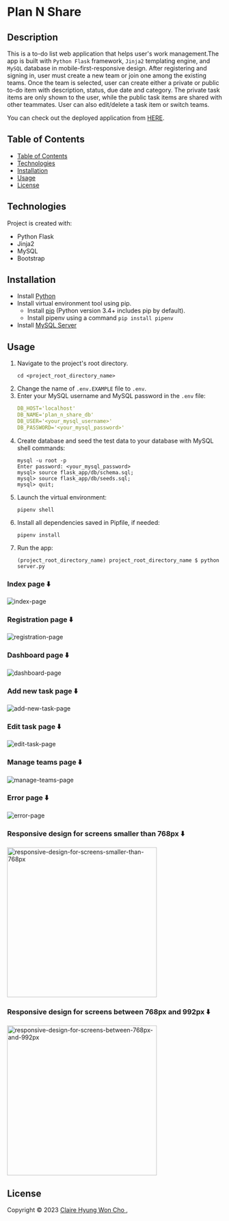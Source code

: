 <!-- omit in toc -->
# Plan N Share

<!-- omit in toc -->
## Description
This is a to-do list web application that helps user's work management.The app is built with `Python Flask` framework, `Jinja2` templating engine, and `MySQL` database in mobile-first-responsive design. After registering and signing in, user must create a new team or join one among the existing teams. Once the team is selected, user can create either a private or public to-do item with description, status, due date and category. The private task items are only shown to the user, while the public task items are shared with other teammates. User can also edit/delete a task item or switch teams.


You can check out the deployed application from [HERE](http://52.26.40.24/).



## Table of Contents

- [Table of Contents](#table-of-contents)
- [Technologies](#technologies)
- [Installation](#installation)
- [Usage](#usage)
- [License](#license)

## Technologies
Project is created with:
- Python Flask
- Jinja2
- MySQL
- Bootstrap

## Installation
- Install [Python](https://www.python.org/downloads/windows/)
- Install virtual environment tool using pip.
  - Install [pip](https://pypi.org/project/pip/) (Python version 3.4+ includes pip by default).
  - Install pipenv using a command `pip install pipenv`
- Install [MySQL Server](https://dev.mysql.com/doc/mysql-getting-started/en/#mysql-getting-started-installing)


## Usage
1. Navigate to the project's root directory.
    ```
    cd <project_root_directory_name>
    ```
2. Change the name of `.env.EXAMPLE` file to `.env`.
3. Enter your MySQL username and MySQL password in the `.env` file:
    ```yaml
    DB_HOST='localhost'
    DB_NAME='plan_n_share_db'
    DB_USER='<your_mysql_username>'
    DB_PASSWORD='<your_mysql_password>'
    ```
4. Create database and seed the test data to your database with MySQL shell commands:
    ```
    mysql -u root -p
    Enter password: <your_mysql_password>
    mysql> source flask_app/db/schema.sql;
    mysql> source flask_app/db/seeds.sql;
    mysql> quit;
    ```
5. Launch the virtual environment:
    ```
    pipenv shell
    ```
6. Install all dependencies saved in Pipfile, if needed:
    ```
    pipenv install
    ```
7. Run the app:
    ```
    (project_root_directory_name) project_root_directory_name $ python server.py
    ```

<!-- omit in toc -->
### Index page ⬇️
<img alt="index-page" src="flask_app/static/images/screenshots/screenshot_index.jpeg">

<!-- omit in toc -->
### Registration page ⬇️
<img alt="registration-page" src="flask_app/static/images/screenshots/screenshot_register.jpeg">

<!-- omit in toc -->
### Dashboard page ⬇️
<img alt="dashboard-page" src="flask_app/static/images/screenshots/screenshot_dashboard.jpeg">

<!-- omit in toc -->
### Add new task page ⬇️
<img alt="add-new-task-page" src="flask_app/static/images/screenshots/screenshot_add_task.jpeg">

<!-- omit in toc -->
### Edit task page ⬇️
<img alt="edit-task-page" src="flask_app/static/images/screenshots/screenshot_edit_task.jpeg">

<!-- omit in toc -->
### Manage teams page ⬇️
<img alt="manage-teams-page" src="flask_app/static/images/screenshots/screenshot_manage_teams.jpeg">

<!-- omit in toc -->
### Error page ⬇️
<img alt="error-page" src="flask_app/static/images/screenshots/screenshot_error.jpeg">

<!-- omit in toc -->
### Responsive design for screens smaller than 768px ⬇️
<img width="350px" alt="responsive-design-for-screens-smaller-than-768px" src="flask_app/static/images/screenshots/screenshot_responsive_small.jpeg">

<!-- omit in toc -->
### Responsive design for screens between 768px and 992px ⬇️
<img width="350px" alt="responsive-design-for-screens-between-768px-and-992px" src="flask_app/static/images/screenshots/screenshot_responsive_medium.jpeg">


## License
Copyright © 2023 [Claire Hyung Won Cho ](https://github.com/clairehwcho),


